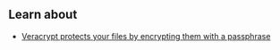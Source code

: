 ## Learn about

 - [Veracrypt protects your files by encrypting them with a passphrase](topics/tool-5-veracrypt/0-getting-started/3-learn.md)


